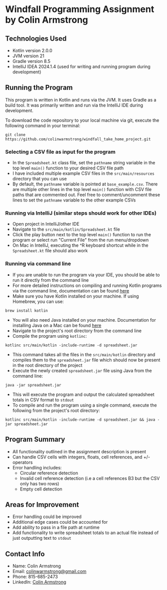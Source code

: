 # Windfall Programming Assignment by Colin Armstrong

## Technologies Used
- Kotlin version 2.0.0
- JVM version 21
- Gradle version 8.5
- IntelliJ IDEA 2024.1.4 (used for writing and running program during development)

## Running the Program

This program is written in Kotlin and runs via the JVM. It uses Gradle as a build tool. It was primarily written and run via the IntelliJ IDE during development.

To download the code repository to your local machine via git, execute the following command in your terminal:

```
git clone https://github.com/colinwarmstrong/windfall_take_home_project.git
```

### Selecting a CSV file as input for the program
- In the `Spreadsheet.kt` class file, set the `pathname` string variable in the top level `main()` function to your desired CSV file path
- I have included multiple example CSV files in the `src/main/resources` directory that you can use
- By default, the `pathname` variable is pointed at `base_example.csv`. There are multiple other lines in the top level `main()` function with CSV file paths that are commented out.  Feel free to comment/uncomment these lines to set the `pathname` variable to the other example CSVs

### Running via IntelliJ (similar steps should work for other IDEs)
- Open project in IntelliJ/other IDE
- Navigate to the `src/main/kotlin/Spreadsheet.kt` file
- Click the play button next to the top level `main()` function to run the program or select run "Current File" from the run menu/dropdown
- On Mac in IntelliJ, executing the ^R keyboard shortcut while in the `Spreadsheet.kt` file should also work

### Running via command line
- If you are unable to run the program via your IDE, you should be able to run it directly from the command line
- For more detailed instructions on compiling and running Kotlin programs via the command line, documentation can be found [here](https://kotlinlang.org/docs/command-line.html)
- Make sure you have Kotlin installed on your machine.  If using Homebrew, you can use:
```
brew install kotlin
```
- You will also need Java installed on your machine. Documentation for installing Java on a Mac can be found [here](https://www.java.com/en/download/help/mac_install.html)
- Navigate to the project's root directory from the command line
- Compile the program using `kotlinc`:
```
kotlinc src/main/kotlin -include-runtime -d spreadsheet.jar
```
- This command takes all the files in the `src/main/kotlin` directory and compiles them to the `spreadsheet.jar` file which should now be present in the root directory of the project
- Execute the newly created `spreadsheet.jar` file using Java from the command line:
```
java -jar spreadsheet.jar
```
- This will execute the program and output the calculated spreadsheet totals in CSV format to `stdout`
- To compile and run the program using a single command, execute the following from the project's root directory:
```
kotlinc src/main/kotlin -include-runtime -d spreadsheet.jar && java -jar spreadsheet.jar
```

## Program Summary
- All functionality outlined in the assignment description is present
- Can handle CSV cells with integers, floats, cell references, and +/- operators
- Error handling includes:
  - Circular reference detection
  - Invalid cell reference detection (i.e a cell references B3 but the CSV only has two rows)
  - Empty cell detection

## Areas for Improvement
- Error handling could be improved
- Additional edge cases could be accounted for
- Add ability to pass in a file path at runtime
- Add functionality to write spreadsheet totals to an actual file instead of just outputting text to `stdout`

## Contact Info
- Name: Colin Armstrong
- Email: colinwarmstrong@gmail.com
- Phone: 815-685-2473
- LinkedIn: [Colin Armstrong](https://www.linkedin.com/in/colinwarmstrong/)
